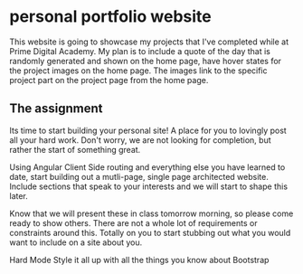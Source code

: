 # personal portfolio website
This website is going to showcase my projects that I've completed while at Prime Digital Academy.
My plan is to include a quote of the day that is randomly generated and shown on the home page, have hover states for
the project images on the home page. The images link to the specific project part on the project page from the home page.

## The assignment
Its time to start building your personal site!
A place for you to lovingly post all your hard work. Don't worry, we are not looking for completion, but rather the start of something great.

Using Angular Client Side routing and everything else you have learned to date, start building out a mutli-page, single page architected website. Include sections that speak to your interests and we will start to shape this later.

Know that we will present these in class tomorrow morning, so please come ready to show others. There are not a whole lot of requirements or constraints around this. Totally on you to start stubbing out what you would want to include on a site about you.

Hard Mode
Style it all up with all the things you know about Bootstrap